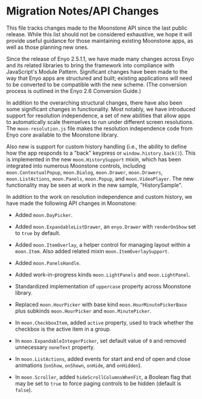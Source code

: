 ﻿# Migration Notes/API Changes

This file tracks changes made to the Moonstone API since the last public
release.  While this list should not be considered exhaustive, we hope it will
provide useful guidance for those maintaining existing Moonstone apps, as well
as those planning new ones.

Since the release of Enyo 2.5.1.1, we have made many changes across Enyo and its
related libraries to bring the framework into compliance with JavaScript's
Module Pattern.  Significant changes have been made to the way that Enyo apps
are structured and built; existing applications will need to be converted to
be compatible with the new scheme.  (The conversion process is outlined in the
Enyo 2.6 Conversion Guide.)

In addition to the overarching structural changes, there have also been some
significant changes in functionality.  Most notably, we have introduced support
for resolution independence, a set of new abilities that allow apps to
automatically scale themselves to run under different screen resolutions.  The
`moon-resolution.js` file makes the resolution independence code from Enyo core
available to the Moonstone library.

Also new is support for custom history handling (i.e., the ability to define
how the app responds to a "back" keypress or `window.history.back()`).  This is
implemented in the new `moon.HistorySupport` mixin, which has been integrated
into numerous Moonstone controls, including `moon.ContextualPopup`,
`moon.Dialog`, `moon.Drawer`, `moon.Drawers`, `moon.ListActions`, `moon.Panels`,
`moon.Popup`, and `moon.VideoPlayer`.  The new functionality may be seen at work
in the new sample, "HistorySample".

In addition to the work on resolution independence and custom history, we have
made the following API changes in Moonstone:

* Added `moon.DayPicker`.

* Added `moon.ExpandableListDrawer`, an `enyo.Drawer` with `renderOnShow` set to
    `true` by default.

* Added `moon.ItemOverlay`, a helper control for managing layout within a
    `moon.Item`.  Also added related mixin `moon.ItemOverlaySupport`.

* Added `moon.PanelsHandle`.

* Added work-in-progress kinds `moon.LightPanels` and `moon.LightPanel`.

* Standardized implementation of `uppercase` property across Moonstone library.

* Replaced `moon.HourPicker` with base kind `moon.HourMinutePickerBase` plus
    subkinds `moon.HourPicker` and `moon.MinutePicker`.

* In `moon.CheckboxItem`, added `active` property, used to track whether the
    checkbox is the active item in a group.

* In `moon.ExpandableIntegerPicker`, set default value of `0` and removed
    unnecessary `noneText` property.

* In `moon.ListActions`, added events for start and end of open and close
    animations (`onShow`, `onShown`, `onHide`, and `onHidden`).

* In `moon.Scroller`, added `hideScrollColumnsWhenFit`, a Boolean flag that may
    be set to `true` to force paging controls to be hidden (default is `false`).
